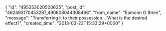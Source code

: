 {
   "id": "495353020500635",
   "post_id": "462493170453287_490608044308466",
   "from_name": "Eamonn O Brien",
   "message": "Transferring it to their possession... What is the desired effect?",
   "created_time": "2013-03-23T15:33:29+0000"
 }
